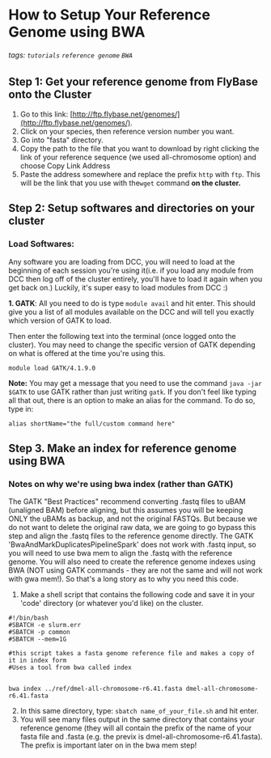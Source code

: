 # How to Setup Your Reference Genome using BWA
###### tags: `tutorials` `reference genome` `BWA`

## Step 1: Get your reference genome from FlyBase onto the Cluster
1. Go to this link: [http://ftp.flybase.net/genomes/](http://ftp.flybase.net/genomes/).
2. Click on your species, then reference version number you want.
3. Go into "fasta" directory.
4. Copy the path to the file that you want to download by right clicking the link of your reference sequence (we used all-chromosome option) and choose Copy Link Address
5. Paste the address somewhere and replace the prefix `http` with `ftp`. This will be the link that you use with the`wget` command **on the cluster.**

## Step 2: Setup softwares and directories on your cluster

### Load Softwares: 

Any software you are loading from DCC, you will need to load at the beginning of each session you're using it(i.e. if you load any module from DCC then log off of the cluster entirely, you'll have to load it again when you get back on.) Luckily, it's super easy to load modules from DCC :) 

**1. GATK**: All you need to do is type ```module avail``` and hit enter. This should give you a list of all modules available on the DCC and will tell you exactly which version of GATK to load. 

Then enter the following text into the terminal (once logged onto the cluster). You may need to change the specific version of GATK depending on what is offered at the time you're using this.

```
module load GATK/4.1.9.0
```
**Note:** You may get a message that you need to use the command `java -jar $GATK` to use GATK rather than just writing `gatk`. If you don't feel like typing all that out, there is an option to make an alias for the command. To do so, type in:

```
alias shortName="the full/custom command here"
```

## Step 3. Make an index for reference genome using BWA

### Notes on why we're using bwa index (rather than GATK)
The GATK "Best Practices" recommend converting .fastq files to uBAM (unaligned BAM) before aligning, but this assumes you will be keeping ONLY the uBAMs as backup, and not the original FASTQs. But because we do not want to delete the original raw data, we are going to go bypass this step and align the .fastq files to the reference genome directly. The GATK 'BwaAndMarkDuplicatesPipelineSpark' does not work with .fastq input, so you will need to use bwa mem to align the .fastq with the reference genome. You will also need to create the reference genome indexes using BWA (NOT using GATK commands - they are not the same and will not work with gwa mem!). So that's a long story as to why you need this code.

1. Make a shell script that contains the following code and save it in your 'code' directory (or whatever you'd like) on the cluster.
```
#!/bin/bash
#SBATCH -e slurm.err
#SBATCH -p common
#SBATCH --mem=1G

#this script takes a fasta genome reference file and makes a copy of it in index form
#Uses a tool from bwa called index


bwa index ../ref/dmel-all-chromosome-r6.41.fasta dmel-all-chromosome-r6.41.fasta 
```
2. In this same directory, type: `sbatch name_of_your_file.sh` and hit enter. 
3. You will see many files output in the same directory that contains your reference genome (they will all contain the prefix of the name of your fasta file and .fasta (e.g. the previx is dmel-all-chromosome-r6.41.fasta). The prefix is important later on in the bwa mem step!